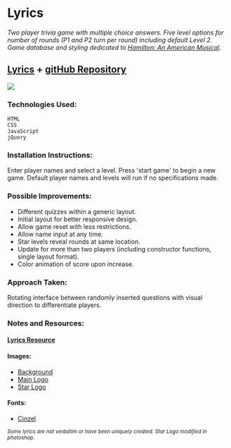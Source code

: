 # Lyrics

_Two player trivia game with multiple choice answers.  Five level options for number of rounds (P1 and P2 turn per round) including default Level 2.  Game database and styling dedicated to [Hamilton: An American Musical](http://www.hamiltonbroadway.com/)._

## [Lyrics](https://cwithac.github.io/games/lyrics/) + [gitHub Repository](https://github.com/cwithac/cwithac.github.io/tree/master/games/lyrics)

![](http://i.imgur.com/BtV9D7n.jpg)

### Technologies Used:
```
HTML
CSS
JavaScript
jQuery
```



### Installation Instructions:

Enter player names and select a level.  Press 'start game' to begin a new game.  Default player names and levels will run if no specifications made.

### Possible Improvements:
- Different quizzes within a generic layout.
- Initial layout for better responsive design.  
- Allow game reset with less restrictions.
- Allow name input at any time.
- Star levels reveal rounds at same location.
- Update for more than two players (including constructor functions, single layout format).
- Color animation of score upon increase.

### Approach Taken:

Rotating interface between randomly inserted questions with visual direction to differentiate players.  

### Notes and Resources:

#### [Lyrics Resource](https://genius.com/albums/Lin-manuel-miranda/Hamilton-original-broadway-cast-recording)


#### Images:

- [Background](http://4.bp.blogspot.com/-LVTcDP8579o/VyJ-xprNNiI/AAAAAAAABIA/v4z_45jQWxsAbVSCrqVDYvboeNOBiUWCgCK4B/s1600/medium%2BORIGINAL%2B1400%2Bx%2B842.jpg)
- [Main Logo](http://www.stickpng.com/img/miscellaneous/shows/hamilton-star-logo)
- [Star Logo](http://cdn.spotcointeractive.com/websites/hamilton/_img/keyart-bottom.png)

#### Fonts:

- [Cinzel](https://fonts.google.com/specimen/Cinzel)

<sub>*Some lyrics are not verbatim or have been uniquely created.  Star Logo modified in photoshop.*</sub>
